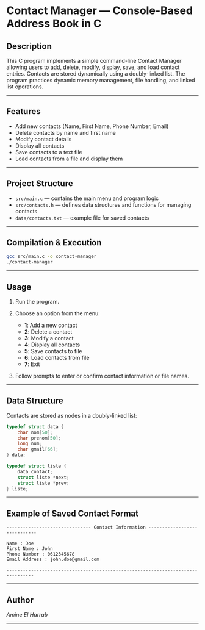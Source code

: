 
# Contact Manager — Console-Based Address Book in C

## Description

This C program implements a simple command-line Contact Manager allowing users to add, delete, modify, display, save, and load contact entries. Contacts are stored dynamically using a doubly-linked list. The program practices dynamic memory management, file handling, and linked list operations.

---

## Features

* Add new contacts (Name, First Name, Phone Number, Email)
* Delete contacts by name and first name
* Modify contact details
* Display all contacts
* Save contacts to a text file
* Load contacts from a file and display them

---

## Project Structure

* `src/main.c` — contains the main menu and program logic
* `src/contacts.h` — defines data structures and functions for managing contacts
* `data/contacts.txt` — example file for saved contacts

---

## Compilation & Execution

```bash
gcc src/main.c -o contact-manager
./contact-manager
```

---

## Usage

1. Run the program.
2. Choose an option from the menu:

   * **1**: Add a new contact
   * **2**: Delete a contact
   * **3**: Modify a contact
   * **4**: Display all contacts
   * **5**: Save contacts to file
   * **6**: Load contacts from file
   * **7**: Exit
3. Follow prompts to enter or confirm contact information or file names.

---

## Data Structure

Contacts are stored as nodes in a doubly-linked list:

```c
typedef struct data {
    char nom[50];
    char prenom[50];
    long num;
    char gmail[66];
} data;

typedef struct liste {
    data contact;
    struct liste *next;
    struct liste *prev;
} liste;
```

---

## Example of Saved Contact Format

```
------------------------------- Contact Information -----------------------------

Name : Doe
First Name : John
Phone Number : 0612345678
Email Address : john.doe@gmail.com

--------------------------------------------------------------------------------
```

---

## Author

*Amine El Harrab*

---

